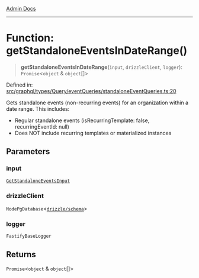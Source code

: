 [Admin Docs](/)

***

# Function: getStandaloneEventsInDateRange()

> **getStandaloneEventsInDateRange**(`input`, `drizzleClient`, `logger`): `Promise`\<`object` & `object`[]\>

Defined in: [src/graphql/types/Query/eventQueries/standaloneEventQueries.ts:20](https://github.com/gautam-divyanshu/talawa-api/blob/22f85ff86fcf5f38b53dcdb9fe90ab33ea32d944/src/graphql/types/Query/eventQueries/standaloneEventQueries.ts#L20)

Gets standalone events (non-recurring events) for an organization within a date range.
This includes:
- Regular standalone events (isRecurringTemplate: false, recurringEventId: null)
- Does NOT include recurring templates or materialized instances

## Parameters

### input

[`GetStandaloneEventsInput`](../interfaces/GetStandaloneEventsInput.md)

### drizzleClient

`NodePgDatabase`\<[`drizzle/schema`](../../../../../../drizzle/schema/README.md)\>

### logger

`FastifyBaseLogger`

## Returns

`Promise`\<`object` & `object`[]\>

